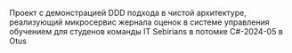 Проект с демонстрацией DDD подхода в чистой архитектуре, реализующий микросервис жернала оценок в системе управления обучением для студенов команды IT Sebirians в потомке C#-2024-05 в Otus
